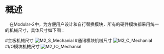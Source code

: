 # 概述
&ensp;&ensp;在Modular-2中，为方便用户设计和自行替换模块，所有的硬件模块都采用统一的机械尺寸，具体尺寸如下图：

#主板机械尺寸
![M2_S_Mechanial](https://github.com/modular2/modular-2/blob/master/images/M2_S_Mechanial.jpg)
#通讯模块机械尺寸
![M2_C_Mechanial](https://github.com/modular2/modular-2/blob/master/images/M2_C_Mechanial.jpg)
#I/O模块机械尺寸
![M2_IO_Mechanial](https://github.com/modular2/modular-2/blob/master/images/M2_IO_Mechanial.jpg)



